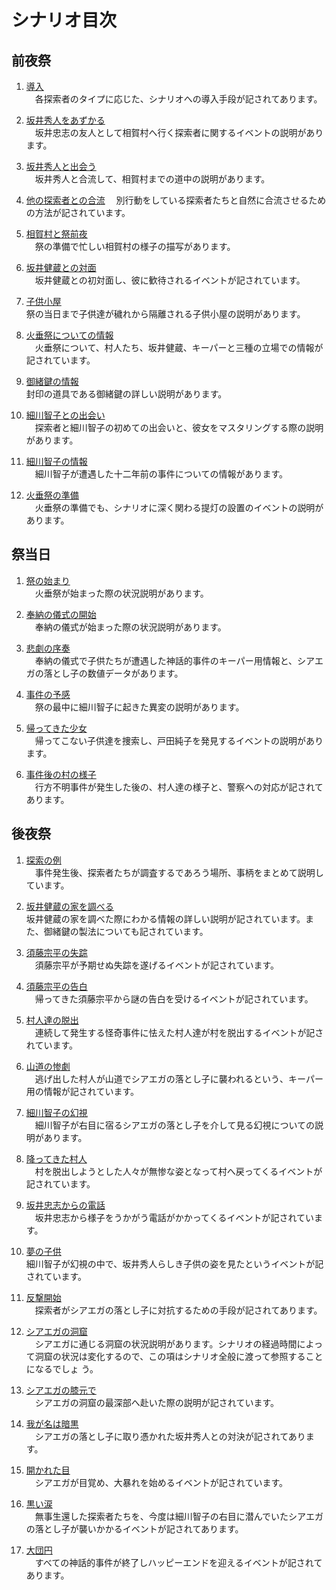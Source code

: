 # シナリオ目次

## 前夜祭  
  
1. [導入](010_導入.md)  
　各探索者のタイプに応じた、シナリオへの導入手段が記されてあります。  
  
1. [坂井秀人をあずかる](011_坂井秀人をあずかる.md)  
　坂井忠志の友人として相賀村へ行く探索者に関するイベントの説明があります。  

1. [坂井秀人と出会う](012_坂井秀人と出会う.md)  
　坂井秀人と合流して、相賀村までの道中の説明があります。  
  
1. [他の探索者との合流](013_他の探索者との合流.md) 　別行動をしている探索者たちと自然に合流させるための方法が記されています。 

1. [相賀村と祭前夜](014_相賀村と祭前夜.md)  
　祭の準備で忙しい相賀村の様子の描写があります。  
  
1. [坂井健蔵との対面](015_坂井建造との対面.md)  
　坂井健蔵との初対面し、彼に歓待されるイベントが記されています。  
  
1. [子供小屋](016_子供部屋.md)  
祭の当日まで子供達が穢れから隔離される子供小屋の説明があります。  
  
1. [火垂祭についての情報](017_火垂祭についての情報.md)  
　火垂祭について、村人たち、坂井健蔵、キーパーと三種の立場での情報が記されています。  
  
1. [御緒鍵の情報](018_御緒鍵の情報.md)  
封印の道具である御緒鍵の詳しい説明があります。  
  
1. [細川智子との出会い](019_細川智子との出会い.md)  
　探索者と細川智子の初めての出会いと、彼女をマスタリングする際の説明があります。  
  
1. [細川智子の情報](020_細川智子の情報.md)  
　細川智子が遭遇した十二年前の事件についての情報があります。  
  
1. [火垂祭の準備](021_火垂祭の準備.md)  
　火垂祭の準備でも、シナリオに深く関わる提灯の設置のイベントの説明があります。  
  
## 祭当日  
  
1. [祭の始まり](022_祭の始まり.md)  
　火垂祭が始まった際の状況説明があります。  
  
1. [奉納の儀式の開始](023_奉納の儀式の開始.md)  
　奉納の儀式が始まった際の状況説明があります。  
  
1. [悲劇の序奏](024_悲劇の序奏.md)  
　奉納の儀式で子供たちが遭遇した神話的事件のキーパー用情報と、シアエガの落とし子の数値データがあります。  
  
1. [事件の予感](025_事件の予感.md)  
　祭の最中に細川智子に起きた異変の説明があります。  
  
1. [帰ってきた少女](026_帰ってきた少女.md)  
　帰ってこない子供達を捜索し、戸田純子を発見するイベントの説明があります。  
  
1. [事件後の村の様子](027_事件後の村の様子.md)  
　行方不明事件が発生した後の、村人達の様子と、警察への対応が記されてあります。  
  
## 後夜祭  
  
1. [探索の例](028_探索の例.md)  
　事件発生後、探索者たちが調査するであろう場所、事柄をまとめて説明しています。  
  
1. [坂井健蔵の家を調べる](029_坂井健蔵の家を調べる.md)  
坂井健蔵の家を調べた際にわかる情報の詳しい説明が記されています。また、御緒鍵の製法についても記されています。  
  
1. [須藤宗平の失踪](030_須藤宗平の失踪.md)  
　須藤宗平が予期せぬ失踪を遂げるイベントが記されています。  
  
1. [須藤宗平の告白](031_須藤宗平の告白.md)  
　帰ってきた須藤宗平から謎の告白を受けるイベントが記されています。  
  
1. [村人達の脱出](032_村人達の脱出.md)  
　連続して発生する怪奇事件に怯えた村人達が村を脱出するイベントが記されています。  
  
1. [山道の惨劇](033_山道の惨劇.md)  
　逃げ出した村人が山道でシアエガの落とし子に襲われるという、キーパー用の情報が記されています。  
  
1. [細川智子の幻視](034_細川智子の幻視.md)  
　細川智子が右目に宿るシアエガの落とし子を介して見る幻視についての説明があります。  
  
1. [降ってきた村人](035_降ってきた村人.md)  
　村を脱出しようとした人々が無惨な姿となって村へ戻ってくるイベントが記されています。  
  
1. [坂井忠志からの電話](036_坂井忠志からの電話.md)  
　坂井忠志から様子をうかがう電話がかかってくるイベントが記されています。  
  
1. [夢の子供](037_夢の子供.md)  
細川智子が幻視の中で、坂井秀人らしき子供の姿を見たというイベントが記されています。  
  
1. [反撃開始](038_反撃開始.md)  
　探索者がシアエガの落とし子に対抗するための手段が記されてあります。  
  
1. [シアエガの洞窟](039_シアエガの洞窟.md)  
　シアエガに通じる洞窟の状況説明があります。シナリオの経過時間によって洞窟の状況は変化するので、この項はシナリオ全般に渡って参照することになるでしょ う。  
  
1. [シアエガの膝元で](040_シアエガの膝元で.md)  
　シアエガの洞窟の最深部へ赴いた際の説明が記されています。  
  
1. [我が名は暗黒](041_我が名は暗黒.md)  
　シアエガの落とし子に取り憑かれた坂井秀人との対決が記されてあります。  
  
1. [開かれた目](042_開かれた目.md)  
　シアエガが目覚め、大暴れを始めるイベントが記されています。  
  
1. [黒い涙](043_黒い涙.md)  
　無事生還した探索者たちを、今度は細川智子の右目に潜んでいたシアエガの落とし子が襲いかかるイベントが記されてあります。  
1. [大団円](044_大団円.md)  
　すべての神話的事件が終了しハッピーエンドを迎えるイベントが記されてあります。  